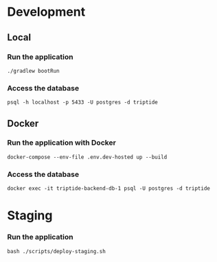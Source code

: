# Development
## Local 
### Run the application
```
./gradlew bootRun
```
### Access the database
```
psql -h localhost -p 5433 -U postgres -d triptide
```

## Docker
### Run the application with Docker
```
docker-compose --env-file .env.dev-hosted up --build  
```
### Access the database
```
docker exec -it triptide-backend-db-1 psql -U postgres -d triptide
```

# Staging
### Run the application
```
bash ./scripts/deploy-staging.sh
```


